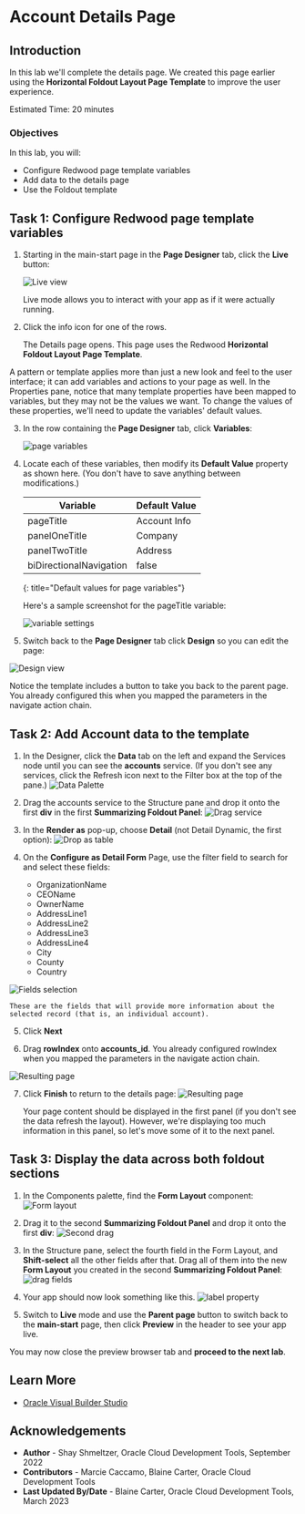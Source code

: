 
# Account Details Page

## Introduction

In this lab we'll complete the details page.  We created this page earlier using the **Horizontal Foldout Layout Page Template** to improve the user experience.

Estimated Time: 20 minutes

### Objectives

In this lab, you will:

* Configure Redwood page template variables
* Add data to the details page
* Use the Foldout template

## Task 1: Configure Redwood page template variables

1. Starting in the main-start page in the **Page Designer** tab, click the **Live** button:

	![Live view](images/liveview.png)

	Live mode allows you to interact with your app as if it were actually running.

2. Click the info icon for one of the rows.

	The Details page opens.  This page uses the Redwood **Horizontal Foldout Layout Page Template**.

A pattern or template applies more than just a new look and feel to the user interface; it can add variables and actions to your page as well. In the Properties pane, notice that many template properties have been mapped to variables, but they may not be the values we want. To change the values of these properties, we'll need to update the variables' default values.

3. In the row containing the **Page Designer** tab, click **Variables**:

	  ![page variables](images/variables.png)

4. Locate each of these variables, then modify its **Default Value** property as shown here. (You don't have to save anything between modifications.)

	|Variable |Default Value |
	| --- | --- |
	|pageTitle | Account Info |
	|panelOneTitle| Company |
	|panelTwoTitle | Address |
	|biDirectionalNavigation | false |
	{: title="Default values for page variables"}

	Here's a sample screenshot for the pageTitle variable:

	  ![variable settings](images/variables2.png)

3. Switch back to the **Page Designer** tab click **Design** so you can edit the page:

  ![Design view](images/emptydetailspage.png)

Notice the template includes a button to take you back to the parent page.  You already configured this when you mapped the parameters in the navigate action chain.

## Task 2: Add Account data to the template

1. In the Designer, click the **Data** tab on the left and expand the Services node until you can see the **accounts** service. (If you don't see any services, click the Refresh icon next to the Filter box at the top of the pane.)
	  ![Data Palette](images/datapalette.png)

2. Drag the accounts service to the Structure pane and drop it onto the first **div** in the first **Summarizing Foldout Panel**:
	  ![Drag service](images/drag1.png)

3. In the **Render as** pop-up, choose **Detail** (not Detail Dynamic, the first option):
	  ![Drop as table](images/table.png)

4. On the **Configure as Detail Form** Page, use the filter field to search for and select these fields:

	* OrganizationName
	* CEOName
	* OwnerName
	* AddressLine1
	* AddressLine2
	* AddressLine3
	* AddressLine4
	* City
	* County
	* Country

  ![Fields selection](images/fields2.png)

	These are the fields that will provide more information about the selected record (that is, an individual account).

5. Click **Next**

6.  Drag **rowIndex** onto **accounts_id**.  You already configured rowIndex when you mapped the parameters in the navigate action chain.

  ![Resulting page](images/mapaccountsid.png)

7. Click **Finish** to return to the details page:
  ![Resulting page](images/results.png)

	Your page content should be displayed in the first panel (if you don't see the data refresh the layout). However, we're displaying too much information in this panel, so let's move some of it to the next panel.

## Task 3: Display the data across both foldout sections

1. In the Components palette, find the **Form Layout** component:
	  ![Form layout](images/formcomponent.png)

2. Drag it to the second **Summarizing Foldout Panel** and drop it onto the first **div**:
		![Second drag](images/dragform2.png)

3. In the Structure pane, select the fourth field in the Form Layout, and **Shift-select** all the other fields after that. Drag all of them into the new **Form Layout** you created in the second **Summarizing Foldout Panel**:
	  ![drag fields](images/dragfield2.png)

4. Your app should now look something like this.
	  ![label property](images/finishdetails.png)

5. Switch to **Live** mode and use the **Parent page** button to switch back to the **main-start** page, then click **Preview** in the header to see your app live.

You may now close the preview browser tab and **proceed to the next lab**.

## Learn More

* [Oracle Visual Builder Studio](https://docs.oracle.com/en/cloud/paas/visual-builder/index.html)

## Acknowledgements
* **Author** - Shay Shmeltzer, Oracle Cloud Development Tools, September 2022
* **Contributors** -  Marcie Caccamo, Blaine Carter, Oracle Cloud Development Tools
* **Last Updated By/Date** - Blaine Carter, Oracle Cloud Development Tools, March 2023
